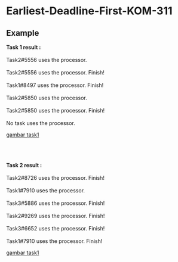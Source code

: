 # Earliest-Deadline-First-KOM-311

## Example

<b>Task 1 result :</b><br>
<br>
Task2#5556  uses the processor.  <br>
<br>
Task2#5556  uses the processor.  Finish! <br>
<br>
Task1#8497  uses the processor.  Finish! <br>
<br>
Task2#5850  uses the processor.  <br>
<br>
Task2#5850  uses the processor.  Finish! <br>
<br>
No task uses the processor. <br>

[gambar task1](/example1/task1.png)

<br><br><br>
<b>Task 2 result :</b><br>
<br>
Task2#8726  uses the processor.  Finish! <br>
<br>
Task1#7910  uses the processor.  <br>
<br>
Task3#5886  uses the processor.  Finish! <br>
<br>
Task2#9269  uses the processor.  Finish! <br>
<br>
Task3#6652  uses the processor.  Finish! <br>
<br>
Task1#7910  uses the processor.  Finish! <br>

[gambar task1](/example2/task2.png)
